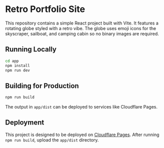 # Retro Portfolio Site

This repository contains a simple React project built with Vite. It features a rotating globe styled with a retro vibe. The globe uses emoji icons for the skyscraper, sailboat, and camping cabin so no binary images are required.

## Running Locally

```bash
cd app
npm install
npm run dev
```

## Building for Production

```bash
npm run build
```

The output in `app/dist` can be deployed to services like Cloudflare Pages.

## Deployment

This project is designed to be deployed on [Cloudflare Pages](https://pages.cloudflare.com). After running `npm run build`, upload the `app/dist` directory.
